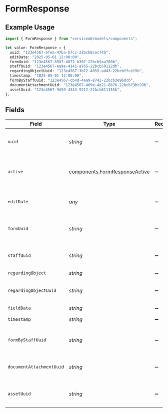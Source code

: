 # FormResponse

## Example Usage

```typescript
import { FormResponse } from "servicem8/models/components";

let value: FormResponse = {
  uuid: "123e4567-bfea-47ba-b7cc-22bcb8cec74b",
  editDate: "2025-05-01 12:00:00",
  formUuid: "123e4567-8587-4072-b307-22bcb9aa700b",
  staffUuid: "123e4567-ea9e-4141-a765-22bcb50112db",
  regardingObjectUuid: "123e4567-3b72-4059-ad43-22bcbffce15b",
  timestamp: "2025-05-01 12:00:00",
  formByStaffUuid: "123e4567-cb4d-4aa9-8742-22bcb3e96dcb",
  documentAttachmentUuid: "123e4567-409e-4e21-8b76-22bcb73bc93b",
  assetUuid: "123e4567-9d59-4343-9212-22bcb611155b",
};
```

## Fields

| Field                                                                          | Type                                                                           | Required                                                                       | Description                                                                    | Example                                                                        |
| ------------------------------------------------------------------------------ | ------------------------------------------------------------------------------ | ------------------------------------------------------------------------------ | ------------------------------------------------------------------------------ | ------------------------------------------------------------------------------ |
| `uuid`                                                                         | *string*                                                                       | :heavy_minus_sign:                                                             | Unique identifier for this record                                              | 123e4567-bfea-47ba-b7cc-22bcb8cec74b                                           |
| `active`                                                                       | [components.FormResponseActive](../../models/components/formresponseactive.md) | :heavy_minus_sign:                                                             | Record active/deleted flag.  Valid values are [0,1]                            |                                                                                |
| `editDate`                                                                     | *any*                                                                          | :heavy_minus_sign:                                                             | Timestamp at which record was last modified                                    | 2025-05-01 12:00:00                                                            |
| `formUuid`                                                                     | *string*                                                                       | :heavy_minus_sign:                                                             | N/A                                                                            | 123e4567-8587-4072-b307-22bcb9aa700b                                           |
| `staffUuid`                                                                    | *string*                                                                       | :heavy_minus_sign:                                                             | N/A                                                                            | 123e4567-ea9e-4141-a765-22bcb50112db                                           |
| `regardingObject`                                                              | *string*                                                                       | :heavy_minus_sign:                                                             | N/A                                                                            |                                                                                |
| `regardingObjectUuid`                                                          | *string*                                                                       | :heavy_minus_sign:                                                             | N/A                                                                            | 123e4567-3b72-4059-ad43-22bcbffce15b                                           |
| `fieldData`                                                                    | *string*                                                                       | :heavy_minus_sign:                                                             | N/A                                                                            |                                                                                |
| `timestamp`                                                                    | *string*                                                                       | :heavy_minus_sign:                                                             | N/A                                                                            | 2025-05-01 12:00:00                                                            |
| `formByStaffUuid`                                                              | *string*                                                                       | :heavy_minus_sign:                                                             | N/A                                                                            | 123e4567-cb4d-4aa9-8742-22bcb3e96dcb                                           |
| `documentAttachmentUuid`                                                       | *string*                                                                       | :heavy_minus_sign:                                                             | N/A                                                                            | 123e4567-409e-4e21-8b76-22bcb73bc93b                                           |
| `assetUuid`                                                                    | *string*                                                                       | :heavy_minus_sign:                                                             | N/A                                                                            | 123e4567-9d59-4343-9212-22bcb611155b                                           |